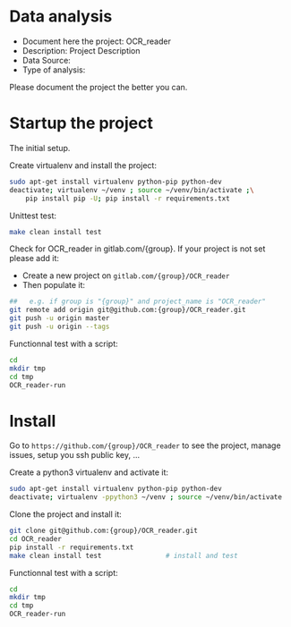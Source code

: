 # Data analysis
- Document here the project: OCR_reader
- Description: Project Description
- Data Source:
- Type of analysis:

Please document the project the better you can.

# Startup the project

The initial setup.

Create virtualenv and install the project:
```bash
sudo apt-get install virtualenv python-pip python-dev
deactivate; virtualenv ~/venv ; source ~/venv/bin/activate ;\
    pip install pip -U; pip install -r requirements.txt
```

Unittest test:
```bash
make clean install test
```

Check for OCR_reader in gitlab.com/{group}.
If your project is not set please add it:

- Create a new project on `gitlab.com/{group}/OCR_reader`
- Then populate it:

```bash
##   e.g. if group is "{group}" and project_name is "OCR_reader"
git remote add origin git@github.com:{group}/OCR_reader.git
git push -u origin master
git push -u origin --tags
```

Functionnal test with a script:

```bash
cd
mkdir tmp
cd tmp
OCR_reader-run
```

# Install

Go to `https://github.com/{group}/OCR_reader` to see the project, manage issues,
setup you ssh public key, ...

Create a python3 virtualenv and activate it:

```bash
sudo apt-get install virtualenv python-pip python-dev
deactivate; virtualenv -ppython3 ~/venv ; source ~/venv/bin/activate
```

Clone the project and install it:

```bash
git clone git@github.com:{group}/OCR_reader.git
cd OCR_reader
pip install -r requirements.txt
make clean install test                # install and test
```
Functionnal test with a script:

```bash
cd
mkdir tmp
cd tmp
OCR_reader-run
```
